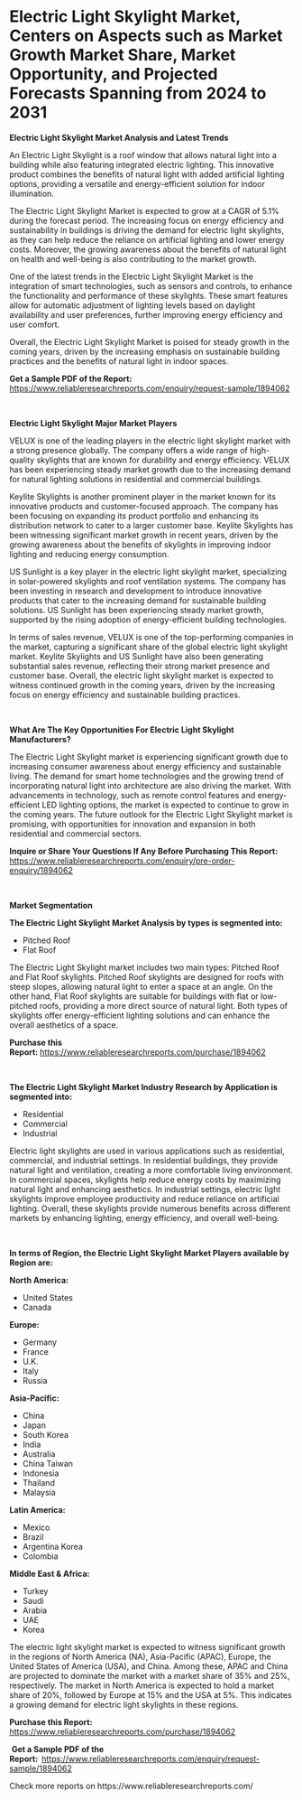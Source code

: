 <p><h1>Electric Light Skylight Market, Centers on Aspects such as Market Growth Market Share, Market Opportunity, and Projected Forecasts Spanning from 2024 to 2031</h1></p><p><strong>Electric Light Skylight Market Analysis and Latest Trends</strong></p>
<p><p>An Electric Light Skylight is a roof window that allows natural light into a building while also featuring integrated electric lighting. This innovative product combines the benefits of natural light with added artificial lighting options, providing a versatile and energy-efficient solution for indoor illumination.</p><p>The Electric Light Skylight Market is expected to grow at a CAGR of 5.1% during the forecast period. The increasing focus on energy efficiency and sustainability in buildings is driving the demand for electric light skylights, as they can help reduce the reliance on artificial lighting and lower energy costs. Moreover, the growing awareness about the benefits of natural light on health and well-being is also contributing to the market growth.</p><p>One of the latest trends in the Electric Light Skylight Market is the integration of smart technologies, such as sensors and controls, to enhance the functionality and performance of these skylights. These smart features allow for automatic adjustment of lighting levels based on daylight availability and user preferences, further improving energy efficiency and user comfort.</p><p>Overall, the Electric Light Skylight Market is poised for steady growth in the coming years, driven by the increasing emphasis on sustainable building practices and the benefits of natural light in indoor spaces.</p></p>
<p><strong>Get a Sample PDF of the Report:&nbsp;</strong> <a href="https://www.reliableresearchreports.com/enquiry/request-sample/1894062">https://www.reliableresearchreports.com/enquiry/request-sample/1894062</a></p>
<p>&nbsp;</p>
<p><strong>Electric Light Skylight Major Market Players</strong></p>
<p><p>VELUX is one of the leading players in the electric light skylight market with a strong presence globally. The company offers a wide range of high-quality skylights that are known for durability and energy efficiency. VELUX has been experiencing steady market growth due to the increasing demand for natural lighting solutions in residential and commercial buildings.</p><p>Keylite Skylights is another prominent player in the market known for its innovative products and customer-focused approach. The company has been focusing on expanding its product portfolio and enhancing its distribution network to cater to a larger customer base. Keylite Skylights has been witnessing significant market growth in recent years, driven by the growing awareness about the benefits of skylights in improving indoor lighting and reducing energy consumption.</p><p>US Sunlight is a key player in the electric light skylight market, specializing in solar-powered skylights and roof ventilation systems. The company has been investing in research and development to introduce innovative products that cater to the increasing demand for sustainable building solutions. US Sunlight has been experiencing steady market growth, supported by the rising adoption of energy-efficient building technologies.</p><p>In terms of sales revenue, VELUX is one of the top-performing companies in the market, capturing a significant share of the global electric light skylight market. Keylite Skylights and US Sunlight have also been generating substantial sales revenue, reflecting their strong market presence and customer base. Overall, the electric light skylight market is expected to witness continued growth in the coming years, driven by the increasing focus on energy efficiency and sustainable building practices.</p></p>
<p>&nbsp;</p>
<p><strong>What Are The Key Opportunities For Electric Light Skylight Manufacturers?</strong></p>
<p><p>The Electric Light Skylight market is experiencing significant growth due to increasing consumer awareness about energy efficiency and sustainable living. The demand for smart home technologies and the growing trend of incorporating natural light into architecture are also driving the market. With advancements in technology, such as remote control features and energy-efficient LED lighting options, the market is expected to continue to grow in the coming years. The future outlook for the Electric Light Skylight market is promising, with opportunities for innovation and expansion in both residential and commercial sectors.</p></p>
<p><strong>Inquire or Share Your Questions If Any Before Purchasing This Report:</strong> <a href="https://www.reliableresearchreports.com/enquiry/pre-order-enquiry/1894062">https://www.reliableresearchreports.com/enquiry/pre-order-enquiry/1894062</a></p>
<p>&nbsp;</p>
<p><strong>Market Segmentation</strong></p>
<p><strong>The Electric Light Skylight Market Analysis by types is segmented into:</strong></p>
<p><ul><li>Pitched Roof</li><li>Flat Roof</li></ul></p>
<p><p>The Electric Light Skylight market includes two main types: Pitched Roof and Flat Roof skylights. Pitched Roof skylights are designed for roofs with steep slopes, allowing natural light to enter a space at an angle. On the other hand, Flat Roof skylights are suitable for buildings with flat or low-pitched roofs, providing a more direct source of natural light. Both types of skylights offer energy-efficient lighting solutions and can enhance the overall aesthetics of a space.</p></p>
<p><strong>Purchase this Report:&nbsp;</strong><a href="https://www.reliableresearchreports.com/purchase/1894062">https://www.reliableresearchreports.com/purchase/1894062</a></p>
<p>&nbsp;</p>
<p><strong>The Electric Light Skylight Market Industry Research by Application is segmented into:</strong></p>
<p><ul><li>Residential</li><li>Commercial</li><li>Industrial</li></ul></p>
<p><p>Electric light skylights are used in various applications such as residential, commercial, and industrial settings. In residential buildings, they provide natural light and ventilation, creating a more comfortable living environment. In commercial spaces, skylights help reduce energy costs by maximizing natural light and enhancing aesthetics. In industrial settings, electric light skylights improve employee productivity and reduce reliance on artificial lighting. Overall, these skylights provide numerous benefits across different markets by enhancing lighting, energy efficiency, and overall well-being.</p></p>
<p>&nbsp;</p>
<p><strong>In terms of Region, the Electric Light Skylight Market Players available by Region are:</strong></p>
<p>
    <p> <strong> North America: </strong>
        <ul>
            <li>United States</li>
            <li>Canada</li>
        </ul>
        </p> 
    <p> <strong> Europe: </strong>
        <ul>
            <li>Germany</li>
            <li>France</li>
            <li>U.K.</li>
            <li>Italy</li>
            <li>Russia</li>
        </ul>
        </p> 
    <p> <strong> Asia-Pacific: </strong>
        <ul>
            <li>China</li>
            <li>Japan</li>
            <li>South Korea</li>
            <li>India</li>
            <li>Australia</li>
            <li>China Taiwan</li>
            <li>Indonesia</li>
            <li>Thailand</li>
            <li>Malaysia</li>
        </ul>
        </p> 
    <p> <strong> Latin America: </strong>
        <ul>
            <li>Mexico</li>
            <li>Brazil</li>
            <li>Argentina Korea</li>
            <li>Colombia</li>
        </ul>
        </p> 
    <p> <strong> Middle East & Africa: </strong>
        <ul>
            <li>Turkey</li>
            <li>Saudi</li>
            <li>Arabia</li>
            <li>UAE</li>
            <li>Korea</li>
        </ul>
    </p>
    </p>
<p><p>The electric light skylight market is expected to witness significant growth in the regions of North America (NA), Asia-Pacific (APAC), Europe, the United States of America (USA), and China. Among these, APAC and China are projected to dominate the market with a market share of 35% and 25%, respectively. The market in North America is expected to hold a market share of 20%, followed by Europe at 15% and the USA at 5%. This indicates a growing demand for electric light skylights in these regions.</p></p>
<p><strong>Purchase this Report: </strong><a href="https://www.reliableresearchreports.com/purchase/1894062">https://www.reliableresearchreports.com/purchase/1894062</a></p>
<p>&nbsp;<strong>Get a Sample PDF of the Report:&nbsp;&nbsp;</strong><a href="https://www.reliableresearchreports.com/enquiry/request-sample/1894062">https://www.reliableresearchreports.com/enquiry/request-sample/1894062</a></p>
<p><strong></strong></p>
<p>Check more reports on https://www.reliableresearchreports.com/</p>